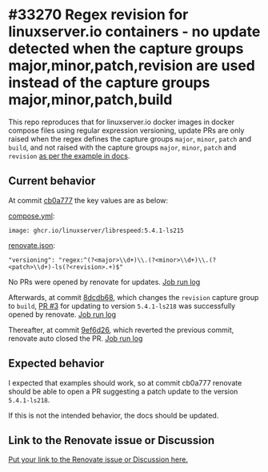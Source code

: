 # #33270 Regex revision for linuxserver.io containers - no update detected when the capture groups major,minor,patch,revision are used instead of the capture groups major,minor,patch,build

<!--First, read the [Renovate minimal reproduction instructions](https://github.com/renovatebot/renovate/blob/main/docs/development/minimal-reproductions.md).

Then replace the current `h1` with the Renovate Issue/Discussion number.-->

This repo reproduces that for linuxserver.io docker images in docker compose files using regular expression versioning, update PRs are only raised when the regex defines the capture groups `major`, `minor`, `patch` and `build`, and not raised with the capture groups `major`, `minor`, `patch` and `revision` [as per the example in docs](https://docs.renovatebot.com/modules/versioning/regex/#description).

## Current behavior

At commit [cb0a777](https://github.com/kennethso168/linuxserver-io-librespeed-repr-20241224/tree/cb0a77756580e84543d7fe8e9962a4572eaa065c) the key values are as below:

[compose.yml](https://github.com/kennethso168/linuxserver-io-librespeed-repr-20241224/blob/cb0a77756580e84543d7fe8e9962a4572eaa065c/compose.yml):

`image: ghcr.io/linuxserver/librespeed:5.4.1-ls215`

[renovate.json](https://github.com/kennethso168/linuxserver-io-librespeed-repr-20241224/blob/cb0a77756580e84543d7fe8e9962a4572eaa065c/renovate.json):

`"versioning": "regex:^(?<major>\\d+)\\.(?<minor>\\d+)\\.(?<patch>\\d+)-ls(?<revision>.+)$"`

No PRs were opened by renovate for updates. [Job run log](https://github.com/kennethso168/linuxserver-io-librespeed-repr-20241224/blob/main/job_log/log1)

Afterwards, at commit [8dcdb68](https://github.com/kennethso168/linuxserver-io-librespeed-repr-20241224/commit/8dcdb6820b323f12a72a8560296b9c434f183c22), which changes the `revision` capture group to `build`, [PR #3](https://github.com/kennethso168/linuxserver-io-librespeed-repr-20241224/pull/3) for updating to version `5.4.1-ls218` was successfully opened by renovate. [Job run log](https://github.com/kennethso168/linuxserver-io-librespeed-repr-20241224/blob/main/job_log/log2)

Thereafter, at commit [9ef6d26](https://github.com/kennethso168/linuxserver-io-librespeed-repr-20241224/commit/9ef6d268237dbb107889f95024904e7b700ff04e), which reverted the previous commit, renovate auto closed the PR. [Job run log](https://github.com/kennethso168/linuxserver-io-librespeed-repr-20241224/blob/main/job_log/log3)

## Expected behavior

I expected that examples should work, so at commit cb0a777 renovate should be able to open a PR suggesting a patch update to the version `5.4.1-ls218`.

If this is not the intended behavior, the docs should be updated.

## Link to the Renovate issue or Discussion

[Put your link to the Renovate issue or Discussion here.](https://github.com/renovatebot/renovate/discussions/33270)
